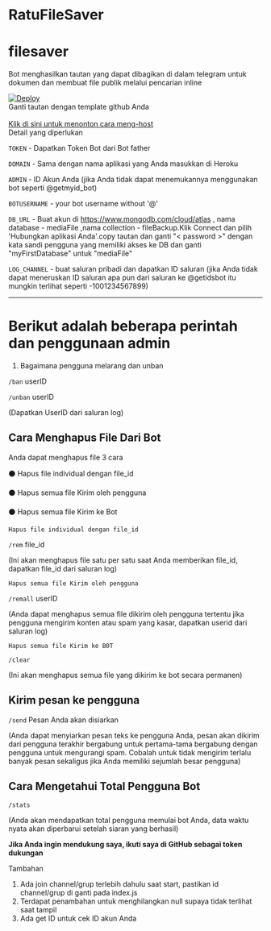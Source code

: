# RatuFileSaver
# filesaver
Bot menghasilkan tautan yang dapat dibagikan di dalam telegram untuk dokumen dan membuat file publik melalui pencarian inline


<a href="https://heroku.com/deploy?template=https://github.com/BimoSora/RatuFileSaver">
  <img src="https://www.herokucdn.com/deploy/button.svg" alt="Deploy">
</a>
<br>
Ganti tautan dengan template github Anda
</br>

<br>
<a href="https://youtu.be/zw_ijvhzomI">
Klik di sini untuk menonton cara meng-host
</a>
<br>
Detail yang diperlukan

<code>TOKEN</code> - Dapatkan Token Bot dari Bot father

<code>DOMAIN</code> - Sama dengan nama aplikasi yang Anda masukkan di Heroku

<code>ADMIN</code> - ID Akun Anda (jika Anda tidak dapat menemukannya menggunakan bot seperti @getmyid_bot)

<code>BOTUSERNAME</code> - your bot username without '@'

<code>DB_URL</code> - Buat akun di https://www.mongodb.com/cloud/atlas , nama database - mediaFile ,nama collection - fileBackup.Klik Connect dan pilih 'Hubungkan aplikasi Anda'.copy tautan dan ganti "< password >" dengan kata sandi pengguna yang memiliki akses ke DB dan ganti "myFirstDatabase" untuk "mediaFile"

<code>LOG_CHANNEL</code> - buat saluran pribadi dan dapatkan ID saluran (jika Anda tidak dapat meneruskan ID saluran apa pun dari saluran ke @getidsbot itu mungkin terlihat seperti -1001234567899)  
<hr>

<h1>Berikut adalah beberapa perintah dan penggunaan admin</h1>


1. Bagaimana pengguna melarang dan unban


<code>/ban</code> userID

<code>/unban</code> userID

(Dapatkan UserID dari saluran log)


<h2>Cara Menghapus File Dari Bot</h2>


Anda dapat menghapus file 3 cara

  ⚫ Hapus file individual dengan file_id

  ⚫ Hapus semua file Kirim oleh pengguna

  ⚫ Hapus semua file Kirim ke Bot


    Hapus file individual dengan file_id

<code>/rem</code> file_id

(Ini akan menghapus file satu per satu saat Anda memberikan file_id, dapatkan file_id dari saluran log)


    Hapus semua file Kirim oleh pengguna

<code>/remall</code> userID

(Anda dapat menghapus semua file dikirim oleh pengguna tertentu jika pengguna mengirim konten atau spam yang kasar, dapatkan userid dari saluran log)


    Hapus semua file Kirim ke B0T

<code>/clear</code>

(Ini akan menghapus semua file yang dikirim ke bot secara permanen)

<h2>Kirim pesan ke pengguna</h2>

<code>/send</code> Pesan Anda akan disiarkan

(Anda dapat menyiarkan pesan teks ke pengguna Anda, pesan akan dikirim dari pengguna terakhir bergabung untuk pertama-tama bergabung dengan pengguna untuk mengurangi spam. Cobalah untuk tidak mengirim terlalu banyak pesan sekaligus jika Anda memiliki sejumlah besar pengguna)


<h2>Cara Mengetahui Total Pengguna Bot</h2>

<code>/stats</code>

(Anda akan mendapatkan total pengguna memulai bot Anda, data waktu nyata akan diperbarui setelah siaran yang berhasil)



<b>Jika Anda ingin mendukung saya, ikuti saya di GitHub sebagai token dukungan</b>

Tambahan
1. Ada join channel/grup terlebih dahulu saat start, pastikan id channel/grup di ganti pada index.js
2. Terdapat penambahan untuk menghilangkan null supaya tidak terlihat saat tampil
3. Ada get ID untuk cek ID akun Anda

